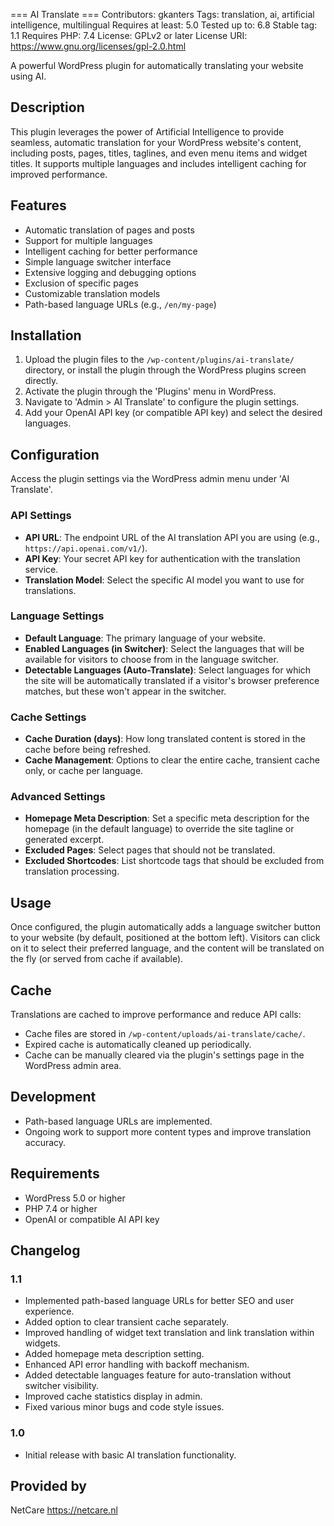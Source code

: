 === AI Translate ===
Contributors: gkanters
Tags: translation, ai, artificial intelligence, multilingual
Requires at least: 5.0
Tested up to: 6.8
Stable tag: 1.1
Requires PHP: 7.4
License: GPLv2 or later
License URI: https://www.gnu.org/licenses/gpl-2.0.html

A powerful WordPress plugin for automatically translating your website using AI.

## Description

This plugin leverages the power of Artificial Intelligence to provide seamless, automatic translation for your WordPress website's content, including posts, pages, titles, taglines, and even menu items and widget titles. It supports multiple languages and includes intelligent caching for improved performance.

## Features

- Automatic translation of pages and posts
- Support for multiple languages
- Intelligent caching for better performance
- Simple language switcher interface
- Extensive logging and debugging options
- Exclusion of specific pages
- Customizable translation models
- Path-based language URLs (e.g., `/en/my-page`)

## Installation

1. Upload the plugin files to the `/wp-content/plugins/ai-translate/` directory, or install the plugin through the WordPress plugins screen directly.
2. Activate the plugin through the 'Plugins' menu in WordPress.
3. Navigate to 'Admin > AI Translate' to configure the plugin settings.
4. Add your OpenAI API key (or compatible API key) and select the desired languages.

## Configuration

Access the plugin settings via the WordPress admin menu under 'AI Translate'.

### API Settings

- **API URL**: The endpoint URL of the AI translation API you are using (e.g., `https://api.openai.com/v1/`).
- **API Key**: Your secret API key for authentication with the translation service.
- **Translation Model**: Select the specific AI model you want to use for translations.

### Language Settings

- **Default Language**: The primary language of your website.
- **Enabled Languages (in Switcher)**: Select the languages that will be available for visitors to choose from in the language switcher.
- **Detectable Languages (Auto-Translate)**: Select languages for which the site will be automatically translated if a visitor's browser preference matches, but these won't appear in the switcher.

### Cache Settings

- **Cache Duration (days)**: How long translated content is stored in the cache before being refreshed.
- **Cache Management**: Options to clear the entire cache, transient cache only, or cache per language.

### Advanced Settings

- **Homepage Meta Description**: Set a specific meta description for the homepage (in the default language) to override the site tagline or generated excerpt.
- **Excluded Pages**: Select pages that should not be translated.
- **Excluded Shortcodes**: List shortcode tags that should be excluded from translation processing.

## Usage

Once configured, the plugin automatically adds a language switcher button to your website (by default, positioned at the bottom left). Visitors can click on it to select their preferred language, and the content will be translated on the fly (or served from cache if available).

## Cache

Translations are cached to improve performance and reduce API calls:

- Cache files are stored in `/wp-content/uploads/ai-translate/cache/`.
- Expired cache is automatically cleaned up periodically.
- Cache can be manually cleared via the plugin's settings page in the WordPress admin area.

## Development

- Path-based language URLs are implemented.
- Ongoing work to support more content types and improve translation accuracy.

## Requirements

- WordPress 5.0 or higher
- PHP 7.4 or higher
- OpenAI or compatible AI API key

## Changelog

### 1.1
- Implemented path-based language URLs for better SEO and user experience.
- Added option to clear transient cache separately.
- Improved handling of widget text translation and link translation within widgets.
- Added homepage meta description setting.
- Enhanced API error handling with backoff mechanism.
- Added detectable languages feature for auto-translation without switcher visibility.
- Improved cache statistics display in admin.
- Fixed various minor bugs and code style issues.

### 1.0
- Initial release with basic AI translation functionality.

## Provided by

NetCare https://netcare.nl